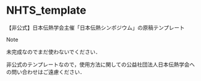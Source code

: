 # NHTS_template

【非公式】日本伝熱学会主催「日本伝熱シンポジウム」の原稿テンプレート

> [!NOTE]
> 未完成なのでまだ使わないでください．

非公式のテンプレートなので，使用方法に関しての公益社団法人日本伝熱学会への問い合わせはご遠慮ください．
